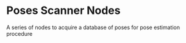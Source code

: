 # Poses Scanner Nodes
A series of nodes to acquire a database of poses for pose estimation procedure
